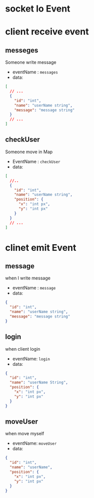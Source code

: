 # socket Io Event

# client receive event

## messeges

Someone write message

- eventName : `messages`
- data:

```json
[
  // ...
  {
    "id": "int",
    "name": "userName string",
    "message": "message string"
  }
  // ...
]
```

## checkUser

Someone move in Map

- EventName : `checkUser`
- data:

```json
[
  //..
  {
    "id": "int",
    "name": "userName string",
    "position": {
      "x": "int px",
      "y": "int px"
    }
  }
  // ...
]
```

# clinet emit Event

## message

when I write message

- eventName : `message`
- data:

```json
{
  "id": "int",
  "name": "userName string",
  "message": "message string"
}
```

## login

when client login

- eventName: `login`
- data:

```json
{
  "id": "int",
  "name": "userName String",
  "position": {
    "x": "int px",
    "y": "int px"
  }
}
```

## moveUser

when move myself

- eventName: `moveUser`
- data:

```json
{
  "id": "int",
  "name": "userName",
  "position": {
    "x": "int px",
    "y": "int px"
  }
}
```
